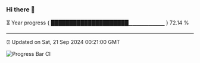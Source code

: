 ### Hi there 👋

⏳ Year progress { █████████████████████▁▁▁▁▁▁▁▁▁ } 72.14 %

---

⏰ Updated on Sat, 21 Sep 2024 00:21:00 GMT

![Progress Bar CI](https://github.com/liununu/liununu/workflows/Progress%20Bar%20CI/badge.svg)
